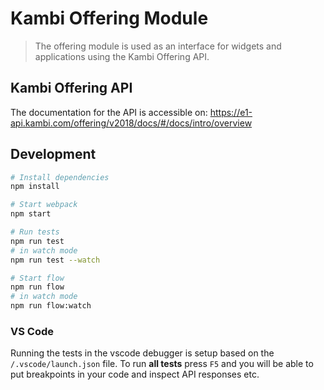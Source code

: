 # Kambi Offering Module

> The offering module is used as an interface for widgets and applications using the Kambi Offering API.

## Kambi Offering API

The documentation for the API is accessible on: https://e1-api.kambi.com/offering/v2018/docs/#/docs/intro/overview

## Development

```bash
# Install dependencies
npm install

# Start webpack
npm start

# Run tests
npm run test
# in watch mode
npm run test --watch

# Start flow
npm run flow
# in watch mode
npm run flow:watch
```

### VS Code

Running the tests in the vscode debugger is setup based on the `/.vscode/launch.json` file. To run **all tests** press `F5` and you will be able to put breakpoints in your code and inspect API responses etc.
